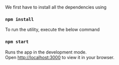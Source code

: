We first have to install all the dependencies using
### `npm install`

To run the utility, execute the below command
### `npm start`

Runs the app in the development mode.\
Open [http://localhost:3000](http://localhost:3000) to view it in your browser.